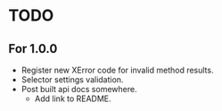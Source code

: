 # TODO

## For 1.0.0
- Register new XError code for invalid method results.
- Selector settings validation.
- Post built api docs somewhere.
    - Add link to README.
